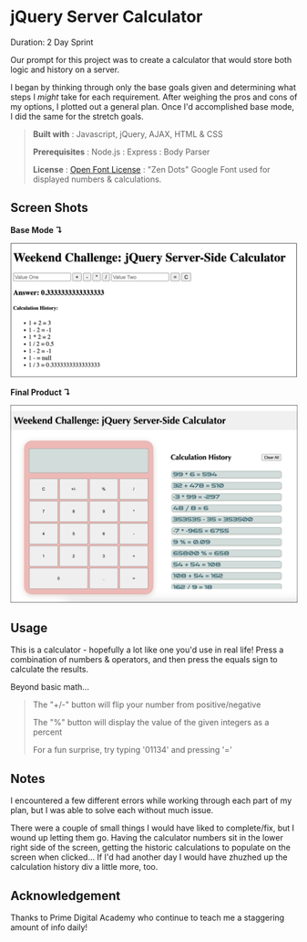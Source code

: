 # jQuery Server Calculator

Duration: 2 Day Sprint

Our prompt for this project was to create a calculator that would store both logic and history on a server.  

I began by thinking through only the base goals given and determining what steps I *might* take for each requirement. After weighing the pros and cons of my options, I plotted out a general plan. Once I'd accomplished base mode, I did the same for the stretch goals. 


>**Built with** : Javascript, jQuery, AJAX, HTML & CSS
>
>**Prerequisites** : Node.js : Express : Body Parser
>
>**License** : [Open Font License](https://scripts.sil.org/cms/scripts/page.php?site_id=nrsi&id=OFL) : "Zen Dots" Google Font used for displayed numbers & calculations.


## Screen Shots

**Base Mode ↴**

![Base Mode Calculator](images/base-mode-screenshot.png)


**Final Product ↴**

![Final Calculator](images/final-screenshot.png)


## Usage

This is a calculator - hopefully a lot like one you'd use in real life! Press a combination of numbers & operators, and then press the equals sign to calculate the results. 

Beyond basic math...
> The "+/-" button will flip your number from positive/negative
> 
>The "%" button will display the value of the given integers as a percent
>
>For a fun surprise, try typing '01134' and pressing '='


## Notes

I encountered a few different errors while working through each part of my plan, but I was able to solve each without much issue. 

There were a couple of small things I would have liked to complete/fix, but I wound up letting them go. Having the calculator numbers sit in the lower right side of the screen, getting the historic calculations to populate on the screen when clicked... If I'd had another day I would have zhuzhed up the calculation history div a little more, too. 

## Acknowledgement
Thanks to Prime Digital Academy who continue to teach me a staggering amount of info daily!

